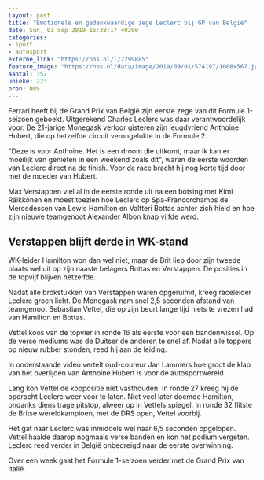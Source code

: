 ```yaml
---
layout: post
title: "Emotionele en gedenkwaardige zege Leclerc bij GP van België"
date: Sun, 01 Sep 2019 16:38:17 +0200
categories: 
- sport 
- autosport 
externe_link: "https://nos.nl/l/2299885"
feature_image: "https://nos.nl/data/image/2019/09/01/574197/1008x567.jpg"
aantal: 352
unieke: 223
bron: NOS
---
```


<p>Ferrari heeft bij de Grand Prix van België zijn eerste zege van dit Formule 1-seizoen geboekt. Uitgerekend Charles Leclerc was daar verantwoordelijk voor. De 21-jarige Monegask verloor gisteren zijn jeugdvriend Anthoine Hubert, die op hetzelfde circuit verongelukte in de Formule 2.</p>
<p>"Deze is voor Anthoine. Het is een droom die uitkomt, maar ik kan er moeilijk van genieten in een weekend zoals dit", waren de eerste woorden van Leclerc direct na de finish. Voor de race bracht hij nog korte tijd door met de moeder van Hubert.</p>
<p>Max Verstappen viel al in de eerste ronde uit na een botsing met Kimi Räikkönen en moest toezien hoe Leclerc op Spa-Francorchamps de Mercedessen van Lewis Hamilton en Valtteri Bottas achter zich hield en hoe zijn nieuwe teamgenoot Alexander Albon knap vijfde werd.</p>
<h2>Verstappen blijft derde in WK-stand</h2>
<p>WK-leider Hamilton won dan wel niet, maar de Brit liep door zijn tweede plaats wel uit op zijn naaste belagers Bottas en Verstappen. De posities in de topvijf blijven hetzelfde.</p>
<p>Nadat alle brokstukken van Verstappen waren opgeruimd, kreeg raceleider Leclerc groen licht. De Monegask nam snel 2,5 seconden afstand van teamgenoot Sebastian Vettel, die op zijn beurt lange tijd niets te vrezen had van Hamilton en Bottas.</p>
<p>Vettel koos van de topvier in ronde 16 als eerste voor een bandenwissel. Op de verse mediums was de Duitser de anderen te snel af. Nadat alle toppers op nieuw rubber stonden, reed hij aan de leiding.</p>
<p>In onderstaande video vertelt oud-coureur Jan Lammers hoe groot de klap van het overlijden van Anthoine Hubert is voor de autosportwereld.</p>
<p>Lang kon Vettel de koppositie niet vasthouden. In ronde 27 kreeg hij de opdracht Leclerc weer voor te laten. Niet veel later doemde Hamilton, ondanks diens trage pitstop, alweer op in Vettels spiegel. In ronde 32 flitste de Britse wereldkampioen, met de DRS open, Vettel voorbij.</p>
<p>Het gat naar Leclerc was inmiddels wel naar 6,5 seconden opgelopen. Vettel haalde daarop nogmaals verse banden en kon het podium vergeten. Leclerc reed verder in België onbedreigd naar de eerste overwinning.</p>
<p>Over een week gaat het Formule 1-seizoen verder met de Grand Prix van Italië.</p>
